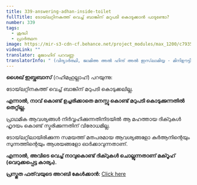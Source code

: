 ```yaml
---
title: 339-answering-adhan-inside-toilet
fullTitle: ടോയ്‌ലറ്റിനകത്ത് വെച്ച് ബാങ്കിന് മറുപടി കൊടുക്കാൻ പാടുണ്ടോ?
number: 339
tags:
  - ശുദ്ധി
  - പ്രാർത്ഥന
image: https://mir-s3-cdn-cf.behance.net/project_modules/max_1200/c7935730268059.561ba46484306.jpg
videoLink: ""
translator: മുജാഹിദ് പറവണ്ണ
translatorInfo: " (വിദ്യാർത്ഥി, ജാമിഅ അൽ ഹിന്ദ് അൽ ഇസ്‌ലാമിയ്യ - മിനിഊട്ടി)"
---
```

**ശൈഖ് ഇബ്നുബാസ്** (റഹിമഹുല്ലാഹ്) പറയുന്നു:  

ടോയ്‌ലറ്റിനകത്ത് വെച്ച് ബാങ്കിന് മറുപടി കൊടുക്കലില്ല. 

**എന്നാൽ, നാവ് കൊണ്ട് ഉച്ചരിക്കാതെ മനസ്സു കൊണ്ട് മറുപടി കൊടുക്കുന്നതിൽ തെറ്റില്ല.**

പ്രാഥമിക ആവശ്യങ്ങൾ നിർവ്വഹിക്കുന്നതിനിടയിൽ ആ മഹത്തായ ദിക്റുകൾ ഹൃദയം  കൊണ്ട് സ്മരിക്കുന്നതിന് വിരോധമില്ല. 

ടോയ്‌ലറ്റിലായിരിക്കുന്ന സമയത്ത് മതപരമായ ആവശ്യങ്ങളോ കുർആനിന്റെയും സുന്നത്തിന്റെയും ആശയങ്ങളോ ഓർക്കാവുന്നതാണ്. 

**എന്നാൽ, അവിടെ വെച്ച് നാവുകൊണ്ട് ദിക്റുകൾ ചൊല്ലുന്നതാണ് മക്റൂഹ് (വെറുക്കപ്പെട്ട കാര്യം).**

**പ്രസ്തുത ഫത്‌വയുടെ അറബി കേൾക്കാൻ:** [Click here](https://bit.ly/2UZtq7W)